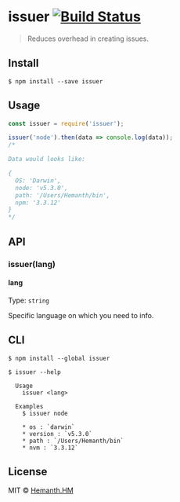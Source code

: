 # issuer [![Build Status](https://travis-ci.org/hemanth/issuer.svg?branch=master)](https://travis-ci.org/hemanth/issuer)

> Reduces overhead in creating issues.


## Install

```
$ npm install --save issuer
```


## Usage

```js
const issuer = require('issuer');

issuer('node').then(data => console.log(data));
/*

Data would looks like:

{ 
  OS: 'Darwin',
  node: 'v5.3.0',
  path: '/Users/Hemanth/bin',
  npm: '3.3.12' 
}
*/
```


## API

### issuer(lang)

#### lang

Type: `string`

Specific language on which you need to info.


## CLI

```
$ npm install --global issuer
```

```
$ issuer --help

  Usage
    issuer <lang>

  Examples
    $ issuer node

    * os : `darwin`
    * version : `v5.3.0`
    * path : `/Users/Hemanth/bin`
    * nvm : `3.3.12`
```


## License

MIT © [Hemanth.HM](http://h3manth.com)
